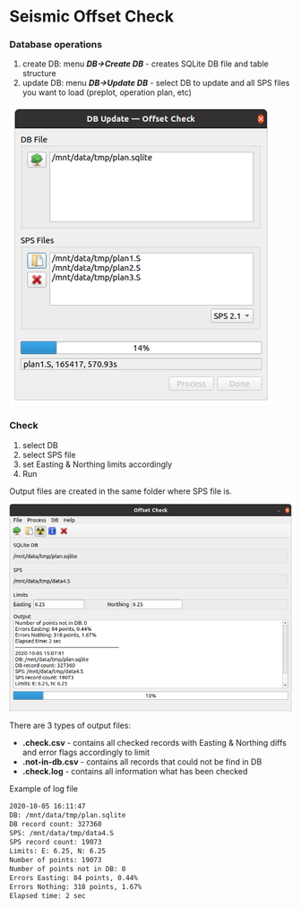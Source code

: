 # Seismic Offset Check

### Database operations
1. create DB: menu _**DB->Create DB**_ - creates SQLite DB file and table structure
2. update DB: menu _**DB->Update DB**_ - select DB to update and all SPS files you want to load (preplot, operation plan, etc)

![DB Update](0.2.0-dbu.png)

### Check
1. select DB
2. select SPS file
3. set Easting & Northing limits accordingly
3. Run

Output files are created in the same folder where SPS file is.

![Check](0.2.0-mw.png)

There are 3 types of output files:
* **.check.csv** - contains all checked records with Easting & Northing diffs and error flags accordingly to limit
* **.not-in-db.csv** - contains all records that could not be find in DB
* **.check.log** - contains all information what has been checked

Example of log file
```
2020-10-05 16:11:47
DB: /mnt/data/tmp/plan.sqlite
DB record count: 327360
SPS: /mnt/data/tmp/data4.S
SPS record count: 19073
Limits: E: 6.25, N: 6.25
Number of points: 19073
Number of points not in DB: 0
Errors Easting: 84 points, 0.44%
Errors Nothing: 318 points, 1.67%
Elapsed time: 2 sec
```